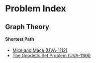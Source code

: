 # Problem Index

## Graph Theory

#### Shortest Path

- [Mice and Mace (UVA-1112)](uva/1112-Mice_and_Maze)
- [The Geodetic Set Problem (UVA-1198)](uva/1198-The_Geodetic_Set_Problem)